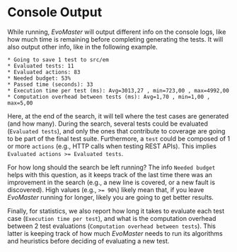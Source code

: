 # Console Output


While running, _EvoMaster_ will output different info on the console logs, like how much time is remaining before completing generating the tests. 
It will also output other info, like in the following example.

```
* Going to save 1 test to src/em
* Evaluated tests: 11
* Evaluated actions: 83
* Needed budget: 53%
* Passed time (seconds): 33
* Execution time per test (ms): Avg=3013,27 , min=723,00 , max=4992,00
* Computation overhead between tests (ms): Avg=1,70 , min=1,00 , max=5,00
```

Here, at the end of the search, it will tell where the test cases are generated (and how many).
During the search, several tests could be evaluated (`Evaluated tests`), and only the ones that contribute to coverage are going to be part of the final test suite.
Furthermore, a `test` could be composed of 1 or more `actions` (e.g., HTTP calls when testing REST APIs).
This implies `Evaluated actions >= Evaluated tests`.

For how long should the search be left running? 
The info `Needed budget` helps with this question, as it keeps track of the last time there was an improvement in the search (e.g., a new line is covered, or a new fault is discovered).
High values (e.g., `>= 90%`) likely mean that, if you leave _EvoMaster_ running for longer, likely you are going to get better results.

Finally, for statistics, we also report how long it takes to evaluate each test case (`Execution time per test`), and what is the computation overhead between 2 test evaluations (`Computation overhead between tests`).
This latter is keeping track of how much _EvoMaster_ needs to run its algorithms and heuristics before deciding of evaluating a new test. 
